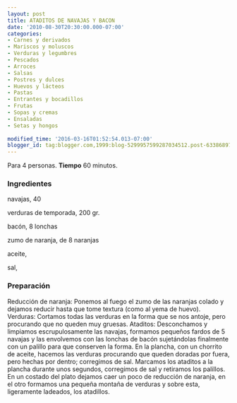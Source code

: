 ```yaml
---
layout: post
title: ATADITOS DE NAVAJAS Y BACON
date: '2010-08-30T20:30:00.000-07:00'
categories:
- Carnes y derivados
- Mariscos y moluscos
- Verduras y legumbres
- Pescados
- Arroces
- Salsas
- Postres y dulces
- Huevos y lácteos
- Pastas
- Entrantes y bocadillos
- Frutas
- Sopas y cremas
- Ensaladas
- Setas y hongos
 
modified_time: '2016-03-16T01:52:54.013-07:00'
blogger_id: tag:blogger.com,1999:blog-5299957599287034512.post-6338689741061921427
---
```


Para 4 personas.
<b>Tiempo</b> 60 minutos.

<h3>Ingredientes</h3>

navajas, 40

verduras de temporada, 200 gr.

bacón, 8 lonchas

zumo de naranja, de 8 naranjas

aceite,

sal,

<h3>Preparación</h3>

Reducción de naranja: Ponemos al fuego el zumo de las naranjas colado y dejamos reducir hasta que tome textura (como al yema de huevo). Verduras: Cortamos todas las verduras en la forma que se nos antoje, pero procurando que no queden muy gruesas. Ataditos: Desconchamos y limpiamos escrupulosamente las navajas, formamos pequeños fardos de 5 navajas y las envolvemos con las lonchas de bacón sujetándolas finalmente con un palillo para que conserven la forma. En la plancha, con un chorrito de aceite, hacemos las verduras procurando que queden doradas por fuera, pero hechas por dentro; corregimos de sal. Marcamos los ataditos a la plancha durante unos segundos, corregimos de sal y retiramos los palillos. En un costado del plato dejamos caer un poco de reducción de naranja, en el otro formamos una pequeña montaña de verduras y sobre esta, ligeramente ladeados, los atadillos.

